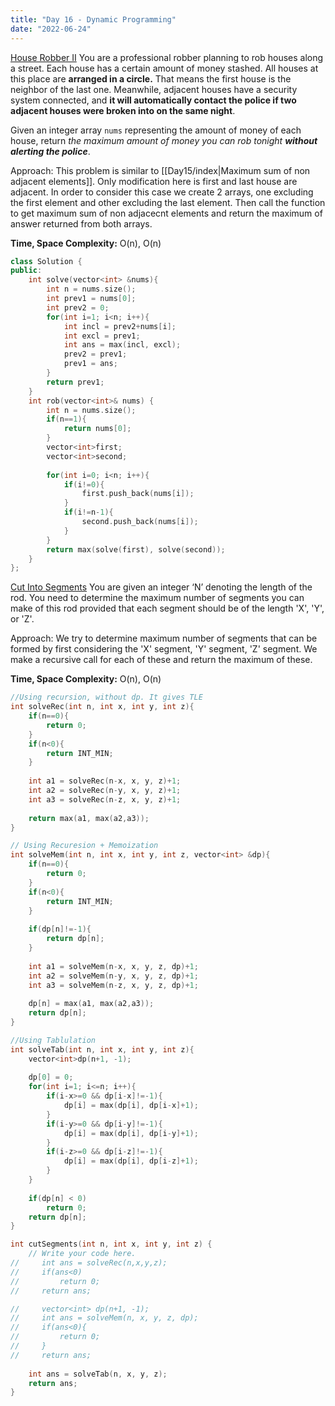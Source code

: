 ```yaml
---
title: "Day 16 - Dynamic Programming"
date: "2022-06-24"
---
```


[House Robber II](https://leetcode.com/problems/house-robber-ii/)
You are a professional robber planning to rob houses along a street. Each house has a certain amount of money stashed. All houses at this place are **arranged in a circle.** That means the first house is the neighbor of the last one. Meanwhile, adjacent houses have a security system connected, and **it will automatically contact the police if two adjacent houses were broken into on the same night**.

Given an integer array `nums` representing the amount of money of each house, return _the maximum amount of money you can rob tonight **without alerting the police**_.

Approach:
This problem is similar to [[Day15/index|Maximum sum of non adjacent elements]]. Only modification here is first and last house are adjacent. In order to consider this case we create 2 arrays, one excluding the first element and other excluding the last element. Then call the function to get maximum sum of non adjacecnt elements and return the maximum of answer returned from both arrays.

**Time, Space Complexity:** O(n), O(n)

```cpp
class Solution {
public:
    int solve(vector<int> &nums){
        int n = nums.size();
        int prev1 = nums[0];
        int prev2 = 0;
        for(int i=1; i<n; i++){
            int incl = prev2+nums[i];
            int excl = prev1;
            int ans = max(incl, excl);
            prev2 = prev1;
            prev1 = ans;
        }
        return prev1;
    }
    int rob(vector<int>& nums) {
        int n = nums.size();
        if(n==1){
            return nums[0];
        }
        vector<int>first;
        vector<int>second;
        
        for(int i=0; i<n; i++){
            if(i!=0){
                first.push_back(nums[i]);
            }
            if(i!=n-1){
                second.push_back(nums[i]);
            }
        }
        return max(solve(first), solve(second));
    }
};
```

[Cut Into Segments](https://www.codingninjas.com/codestudio/problems/cut-into-segments_1214651?topList=love-babbar-dsa-sheet-problems&leftPanelTab=0&utm_source=youtube&utm_medium=affiliate&utm_campaign=Lovebabbar)
You are given an integer ‘N’ denoting the length of the rod. You need to determine the maximum number of segments you can make of this rod provided that each segment should be of the length 'X', 'Y', or 'Z'.

Approach:
We try to determine maximum number of segments that can be formed by first considering the 'X' segment, 'Y' segment, 'Z' segment. We make a recursive call for each of these and return the maximum of these.

**Time, Space Complexity:** O(n), O(n)

```cpp
//Using recursion, without dp. It gives TLE
int solveRec(int n, int x, int y, int z){
    if(n==0){
        return 0;
    }
    if(n<0){
        return INT_MIN;
    }
    
    int a1 = solveRec(n-x, x, y, z)+1;
    int a2 = solveRec(n-y, x, y, z)+1;
    int a3 = solveRec(n-z, x, y, z)+1;
    
    return max(a1, max(a2,a3));
}

// Using Recuresion + Memoization
int solveMem(int n, int x, int y, int z, vector<int> &dp){
    if(n==0){
        return 0;
    }
    if(n<0){
        return INT_MIN;
    }
    
    if(dp[n]!=-1){
        return dp[n];
    }
    
    int a1 = solveMem(n-x, x, y, z, dp)+1;
    int a2 = solveMem(n-y, x, y, z, dp)+1;
    int a3 = solveMem(n-z, x, y, z, dp)+1;
    
    dp[n] = max(a1, max(a2,a3));
    return dp[n];
}

//Using Tablulation
int solveTab(int n, int x, int y, int z){
    vector<int>dp(n+1, -1);
    
    dp[0] = 0;
    for(int i=1; i<=n; i++){
        if(i-x>=0 && dp[i-x]!=-1){
            dp[i] = max(dp[i], dp[i-x]+1);
        }
        if(i-y>=0 && dp[i-y]!=-1){
            dp[i] = max(dp[i], dp[i-y]+1);
        }
        if(i-z>=0 && dp[i-z]!=-1){
            dp[i] = max(dp[i], dp[i-z]+1);
        }
    }
    
    if(dp[n] < 0)
        return 0;
    return dp[n];
}

int cutSegments(int n, int x, int y, int z) {
    // Write your code here.
//     int ans = solveRec(n,x,y,z);
//     if(ans<0)
//         return 0;
//     return ans;

//     vector<int> dp(n+1, -1);
//     int ans = solveMem(n, x, y, z, dp);
//     if(ans<0){
//         return 0;
//     }
//     return ans;
    
    int ans = solveTab(n, x, y, z);
    return ans;
}
```

